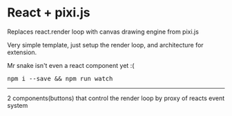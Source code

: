 <h1>React + pixi.js</h1>
<p>Replaces react.render loop with canvas drawing engine from pixi.js</p>
<p>Very simple template, just setup the render loop, and architecture for extension.</p>
<p>Mr snake isn't even a react component yet :(</p>
<pre>npm i --save && npm run watch</pre>
<hr>
<p>2 components(buttons) that control the render loop by proxy of reacts event system</p>
